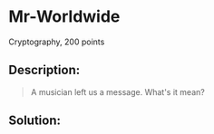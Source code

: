 # Mr-Worldwide
Cryptography, 200 points

## Description:
> A musician left us a message. What's it mean?


## Solution: 


